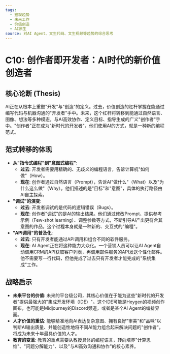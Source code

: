 ```yaml
---
tags:
  - 宏观趋势
  - 未来工作
  - 价值创造
  - AI原生
source: 对AI Agent、文生代码、文生视频等趋势的综合思考
---
```


# C10: 创作者即开发者：AI时代的新价值创造者

## 核心论断 (Thesis)
AI正在从根本上重塑"开发"与"创造"的定义。过去，价值创造的杠杆掌握在能通过编写代码与机器沟通的"开发者"手中。未来，这个杠杆将转移到能通过自然语言、图像、想法等多种模态，与AI高效协作、定义目标、指导生成的广义"创作者"手中。"创作者"正在成为"新时代的开发者"，他们使用AI的方式，就是一种新的编程范式。

## 范式转移的体现
- **从"指令式编程"到"意图式编程"**:
    - **过去**: 开发者需要用精确的、无歧义的编程语言，告诉计算机"如何做"（How）。
    - **现在**: 创作者通过自然语言（Prompt），告诉AI"做什么"（What）以及"为什么这么做"（Why）。他们描述的是"目标"和"意图"，具体的执行路径由AI自主探索。
- **"调试"的演变**:
    - **过去**: 开发者调试的是代码的逻辑错误（Bugs）。
    - **现在**: 创作者"调试"的是AI的输出结果。他们通过修改Prompt、提供参考示例（Few-shot learning）、调整参数等方式，不断引导AI产出更符合其意图的作品。这个过程本身就是一种新的、交互式的"编程"。
- **"API调用"的普及化**:
    - **过去**: 只有开发者能通过API调用和组合不同的软件服务。
    - **现在**: AI Agent正在将这种能力大众化。一个营销人员可以让AI Agent自动调用CRM的API获取客户列表，再调用邮件服务的API发送个性化邮件。他不需要写一行代码，但他完成了过去只有开发者才能完成的"系统集成"工作。

## 战略启示
- **未来平台的价值**: 未来的平台级公司，其核心价值在于能为这些"新时代的开发者"提供最强大的"集成开发环境（IDE）"。这个IDE可能是Heygen的视频创作画布，也可能是Midjourney的Discord频道，或者是某个AI Agent的编排界面。
- **人才价值的重估**: 能够精准地向AI表达复杂意图、拥有良好"审美"和"品味"以判断AI输出质量、并能创造性地将不同AI能力组合起来解决问题的"创作者"，将成为未来十年最具价值的人才。
- **教育的变革**: 教育的重点需要从教授具体的编程语言，转向培养"计算思维"、"问题分解能力"、以及"与AI高效沟通和协作"的核心素养。 